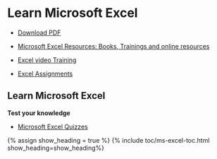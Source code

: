 # Learn Microsoft Excel

- [Download PDF](https://yasirbhutta.github.io/ms-excel/index.pdf)
- [Microsoft Excel Resources: Books, Trainings and online resources](resources.md)

- [Excel video Training](video-training-excel.md)
- [Excel Assignments](assignments/index.md)


## Learn Microsoft Excel

**Test your knowledge**

- [Microsoft Excel Quizzes](quizzes/)

{% assign show_heading = true %}
{% include toc/ms-excel-toc.html show_heading=show_heading%}

